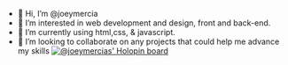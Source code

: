 - 👋 Hi, I’m @joeymercia
- 👀 I’m interested in web development and design, front and back-end.
- 🌱 I’m currently using html,css, & javascript.
- 💞️ I’m looking to collaborate on any projects that could help me advance my skills
[![@joeymercias' Holopin board](https://holopin.io/api/user/board?user=joeymercia)](https://holopin.io/@joeymercia)

<!---
joeymercia/joeymercia is a ✨ special ✨ repository because its `README.md` (this file) appears on your GitHub profile.
You can click the Preview link to take a look at your changes.
--->
